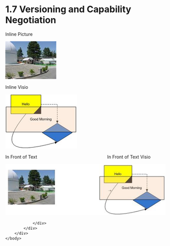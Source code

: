 <html dir="LTR" xmlns:mshelp="http://msdn.microsoft.com/mshelp" xmlns:ddue="http://ddue.schemas.microsoft.com/authoring/2003/5" xmlns:xlink="http://www.w3.org/1999/xlink" xmlns:tool="http://www.microsoft.com/tooltip">
    <head>
        <meta http-equiv="Content-Type" content="text/html; CHARSET=utf-8"></meta>
        <meta name="save" content="history"></meta>
        <title>1.7 Versioning and Capability Negotiation</title>
        <xml>
            <mshelp:toctitle title="1.7 Versioning and Capability Negotiation"></mshelp:toctitle>
            <mshelp:rltitle title="[MS-CANARYBLOCK]: Versioning and Capability Negotiation"></mshelp:rltitle>
            <mshelp:keyword index="A" term="8d9c86d3-de18-4860-b92e-fbf2764a59d1"></mshelp:keyword>
            <mshelp:attr name="DCSext.ContentType" value="open specification"></mshelp:attr>
            <mshelp:attr name="AssetID" value="8d9c86d3-de18-4860-b92e-fbf2764a59d1"></mshelp:attr>
            <mshelp:attr name="TopicType" value="kbRef"></mshelp:attr>
            <mshelp:attr name="DCSext.Title" value="[MS-CANARYBLOCK]: Versioning and Capability Negotiation" />
        </xml>
    </head>
    <body>
        <div id="header">
            <h1 class="heading">1.7 Versioning and Capability Negotiation</h1>
        </div>
        <div id="mainSection">
            <div id="mainBody">
                <div id="allHistory" class="saveHistory"></div>
                <div id="sectionSection0" class="section" name="collapseableSection">
                    

<p>Inline Picture </p>

<p><img id="Picture 1" src="MS-CANARYBLOCK_files/image006.png" alt="Inline picture of domes and storage sheds" title="Inline picture of domes and storage sheds"></p>

<p>Inline Visio</p>

<p><img id="Picture 9" src="MS-CANARYBLOCK_files/image007.png"></p>

<p>In Front of
Text                                                        In Front of Text
Visio</p>

<p><img id="Picture 10" src="MS-CANARYBLOCK_files/image008.png"></p>


                </div>
            </div>
        </div>
    </body>
</html>